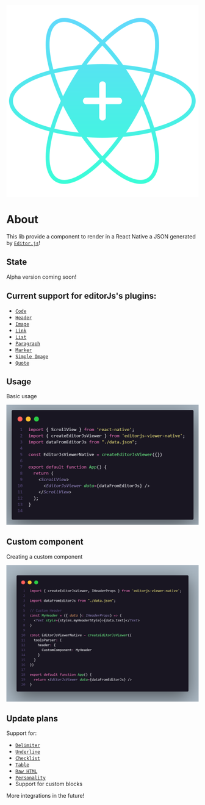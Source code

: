 <p align="center">
  <img src="https://raw.githubusercontent.com/Hidekih/editorjs-viewer-native/0201fbb59a26ca1965dfcb7ef4723079bcc110ed/public/EditorJs%20Native%202.svg" alt="EditorJsNativeViewer logo" />
</p>

# About
This lib provide a component to render in a React Native a JSON generated by [`Editor.js`](https://editorjs.io/)!

## State
Alpha version coming soon!

## Current support for editorJs's plugins:
- [`Code`](https://github.com/editor-js/code)
- [`Header`](https://github.com/editor-js/header)
- [`Image`](https://github.com/editor-js/image)
- [`Link`](https://github.com/editor-js/link)
- [`List`](https://github.com/editor-js/list)
- [`Paragraph`](https://github.com/editor-js/paragraph)
- [`Marker`](https://github.com/editor-js/marker)
- [`Simple Image`](https://github.com/editor-js/simple-image)
- [`Quote`](https://github.com/editor-js/quote)

## Usage
Basic usage
<p align="center">
  <img src="https://raw.githubusercontent.com/Hidekih/editorjs-viewer-native/main/public/basic-usage.png" alt="Simple usage example"/>
</p>

## Custom component
Creating a custom component
<p align="center">
  <img src="https://raw.githubusercontent.com/Hidekih/editorjs-viewer-native/main/public/custom-component.png" alt="Using custom component example"/>
</p>

## Update plans
Support for:
- [`Delimiter`](https://github.com/editor-js/delimiter)
- [`Underline`](https://github.com/editor-js/underline)
- [`Checklist`](https://github.com/editor-js/checklist)
- [`Table`](https://github.com/editor-js/table)
- [`Raw HTML`](https://github.com/editor-js/raw)
- [`Personality`](https://github.com/editor-js/personality)
- Support for custom blocks

More integrations in the future!
